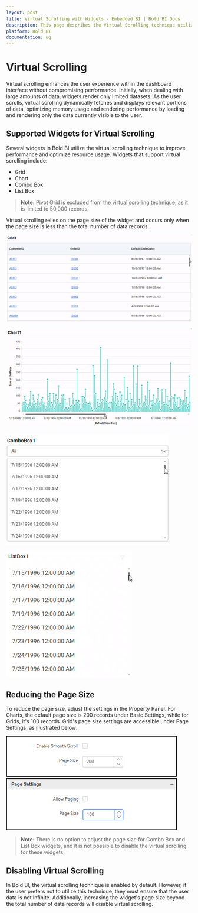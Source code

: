```yaml
---
layout: post
title: Virtual Scrolling with Widgets - Embedded BI | Bold BI Docs
description: This page describes the Virtual Scrolling technique utilized by the widgets in Bold BI Embedded dashboards.
platform: Bold BI
documentation: ug
---
```


# Virtual Scrolling

Virtual scrolling enhances the user experience within the dashboard interface without compromising performance. Initially, when dealing with large amounts of data, widgets render only limited datasets. As the user scrolls, virtual scrolling dynamically fetches and displays relevant portions of data, optimizing memory usage and rendering performance by loading and rendering only the data currently visible to the user.

## Supported Widgets for Virtual Scrolling

Several widgets in Bold BI utilize the virtual scrolling technique to improve performance and optimize resource usage. Widgets that support virtual scrolling include:

- Grid
- Chart
- Combo Box
- List Box 

> **Note:** Pivot Grid is excluded from the virtual scrolling technique, as it is limited to 50,000 records.

Virtual scrolling relies on the page size of the widget and occurs only when the page size is less than the total number of data records.

![Grid1](/static/assets/visualizing-data/working-with-widgets/images/grid.gif)

![Chart1](/static/assets/visualizing-data/working-with-widgets/images/chart.gif)

![ComboBox1](/static/assets/visualizing-data/working-with-widgets/images/combo-box.gif)

![ListBox1](/static/assets/visualizing-data/working-with-widgets/images/list-box.gif)

## Reducing the Page Size

To reduce the page size, adjust the settings in the Property Panel. For Charts, the default page size is 200 records under Basic Settings, while for Grids, it's 100 records. Grid's page size settings are accessible under Page Settings, as illustrated below:

![Chart Page Size](/static/assets/visualizing-data/working-with-widgets/images/Chart-page-size.png)
![Grid Page Size](/static/assets/visualizing-data/working-with-widgets/images/grid-page-size.png)

> **Note:** There is no option to adjust the page size for Combo Box and List Box widgets, and it is not possible to disable the virtual scrolling for these widgets.

## Disabling Virtual Scrolling

In Bold BI, the virtual scrolling technique is enabled by default. However, if the user prefers not to utilize this technique, they must ensure that the user data is not infinite. Additionally, increasing the widget's page size beyond the total number of data records will disable virtual scrolling.